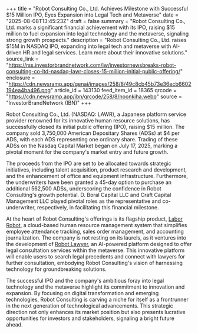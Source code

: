 +++
title = "Robot Consulting Co., Ltd. Achieves Milestone with Successful $15 Million IPO, Eyes Expansion into Legal Tech and Metaverse"
date = "2025-08-08T13:45:23Z"
draft = false
summary = "Robot Consulting Co., Ltd. marks a significant financial achievement with its IPO, raising $15 million to fuel expansion into legal technology and the metaverse, signaling strong growth prospects."
description = "Robot Consulting Co., Ltd. raises $15M in NASDAQ IPO, expanding into legal tech and metaverse with AI-driven HR and legal services. Learn more about their innovative solutions."
source_link = "https://rss.investorbrandnetwork.com/iw/investornewsbreaks-robot-consulting-co-ltd-nasdaq-lawr-closes-15-million-initial-public-offering/"
enclosure = "https://cdn.newsramp.app/genai/images/258/8/49c8cb45b73e36ecb6602194ea4ba496.png"
article_id = 143130
feed_item_id = 18365
qrcode = "https://cdn.newsramp.app/ibn/qrcode/258/8/noonkiha.webp"
source = "InvestorBrandNetwork (IBN)"
+++

<p>Robot Consulting Co., Ltd. (NASDAQ: LAWR), a Japanese platform service provider renowned for its innovative human resource solutions, has successfully closed its initial public offering (IPO), raising $15 million. The company sold 3,750,000 American Depositary Shares (ADSs) at $4 per ADS, with each ADS representing one ordinary share. Trading of these ADSs on the Nasdaq Capital Market began on July 17, 2025, marking a pivotal moment for the company's market entry and future growth.</p><p>The proceeds from the IPO are set to be allocated towards strategic initiatives, including talent acquisition, product research and development, and the enhancement of office and equipment infrastructure. Furthermore, the underwriters have been granted a 45-day option to purchase an additional 562,500 ADSs, underscoring the confidence in Robot Consulting's growth potential. D. Boral Capital LLC and Craft Capital Management LLC played pivotal roles as the representative and co-underwriter, respectively, in facilitating this financial milestone.</p><p>At the heart of Robot Consulting's offerings is its flagship product, <a href='https://www.robotconsulting.com/labor-robot' rel='nofollow' target='_blank'>Labor Robot</a>, a cloud-based human resource management system that simplifies employee attendance tracking, sales order management, and accounting journalization. The company is not resting on its laurels, as it ventures into the development of <a href='https://www.robotconsulting.com/robot-lawyer' rel='nofollow' target='_blank'>Robot Lawyer</a>, an AI-powered platform designed to offer legal consultation services within the metaverse. This innovative platform will enable users to search legal precedents and connect with lawyers for further consultation, embodying Robot Consulting's vision of harnessing technology for groundbreaking solutions.</p><p>The successful IPO and the company's ambitious foray into legal technology and the metaverse highlight its commitment to innovation and expansion. By focusing on digital transformation and emerging technologies, Robot Consulting is carving a niche for itself as a frontrunner in the next generation of technological advancements. This strategic direction not only enhances its market position but also presents lucrative opportunities for investors and stakeholders, signaling a bright future ahead.</p>